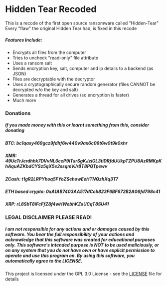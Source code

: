 # Hidden Tear Recoded
This is a recode of the first open source ransomware called "Hidden-Tear"
Every "flaw" the original Hidden Tear had, is fixed in this recode

##### Features Include:
- Encrypts all files from the computer
- Tries to uncheck "read-only" file attribute
- Uses a ransom salt
- Sends encryption key, salt, computer and ip details to a backend (as JSON)
- Files are decryptable with the decryptor
- Uses a cryptographically secure random generator (files CANNOT be decrypted w/o the key and salt)
- Generates a thread for all drives (so encryption is faster)
- Much more


### Donations
##### If you made money with this or learnt something from this, consider donating
##### BTC: bc1qasy469gcz9fdhf6w440v9ax6c06t6w0t9k0xhr
##### XMR: 49UeTrJerdhhk7DVvNL6ccP9iTxrSgKJziGL3tiDRfdUUkpTZPU8AzRMKpKhAquAZKbdCYSz5qX5e2ssqmVJr8T8PQTpewv
##### ZCash: t1gR2LRPYhoq5FYoZSehowEeHTNQzhXq3T7
##### ETH based crypto: 0xA1AB7403AA517dCcb823F6BF672B2A06fd798c41
##### XRP: rL8SbT8iFcFfZ8f4wHWebhKZsUCqT8SU41

### LEGAL DISCLAIMER PLEASE READ!
##### I am not responsible for any actions and or damages caused by this software. You bear the full responsibility of your actions and acknowledge that this software was created for educational purposes only. This software's intended purpose is NOT to be used maliciously, or on any system that you do not have own or have explicit permission to operate and use this program on. By using this software, you automatically agree to the LICENSE.

This project is licensed under the GPL 3.0 License - see the [LICENSE](/LICENSE) file for details
